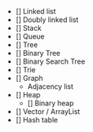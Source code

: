 - [] Linked list
- [] Doubly linked list
- [] Stack
- [] Queue
- [] Tree
- [] Binary Tree
- [] Binary Search Tree
- [] Trie
- [] Graph
  - Adjacency list
- [] Heap
  - [] Binary heap
- [] Vector / ArrayList
- [] Hash table